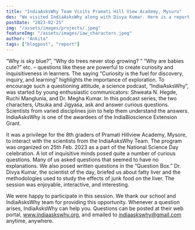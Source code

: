 ```yaml
---
title: "IndiaAsksWhy Team Visits Pramati Hill View Academy, Mysuru"
des: "We visited IndiaAsksWhy along with Divya Kumar. Here is a report from one of the students who attended the session."
postDate: "2023-02-25"
img: "/assets/images/projects/.jpeg"
featureImg: "/assets/images/iaw_characters.jpeg"
author: "Ankita"
tags: ["blogpost", "report"]
---
```

“Why is sky blue?”, “Why do trees never stop growing? ” “Why are babies cute?” etc. – questions like these are powerful to create curiosity and inquisitiveness in learners. The saying “Curiosity is the fuel for discovery, inquiry, and learning” highlights the importance of exploration. 
To encourage such a questioning attitude, a science podcast, “IndiaAsksWhy”, was started by young enthusiastic communicators: Shweata N. Hegde, Ruchi Manglunia, and Dr. Megha Kumar. In this podcast series, the two characters, Utsuka and Jigyasa, ask and answer curious questions. Scientists from varied disciplines join to help them understand the answers. IndiaAsksWhy is one of the awardees of the IndiaBioscience Extension Grant. 

It was a privilege for the 8th graders of Pramati Hillview Academy, Mysore, to interact with the scientists from the IndiaAsksWhy Team. The program was organized on 25th Feb. 2023  as a part of the National Science Day celebration. A lot of inquisitive minds posed quite a number of curious questions. Many of us asked questions that seemed to have no explanations. We also posed written questions in the “Question Box.” Dr. Divya Kumar, the scientist of the day, briefed us about fatty liver and the methodologies used to study the effects of junk food on the liver. The session was enjoyable, interactive, and interesting. 

We were happy to participate in this session. We thank our school and IndiaAsksWhy team for providing this opportunity. Whenever a question arises, IndiaAsksWhy can help you. Questions can be posted at their web portal, www.indiaaskswhy.org, and emailed to indiaaskswhy@gmail.com anytime, anywhere. 
